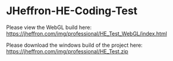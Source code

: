 # JHeffron-HE-Coding-Test
Please view the WebGL build here: https://jheffron.com/img/professional/HE_Test_WebGL/index.html

Please download the windows build of the project here: https://jheffron.com/img/professional/HE_Test.zip
